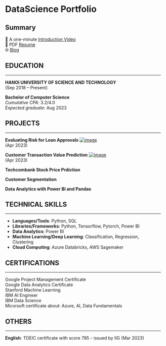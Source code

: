 # DataScience Portfolio

## Summary
🎥 A one-minute [Introduction Video](https://www.youtube.com/watch?v=xKPk7tG2upc)  
📄 PDF [Resume](https://docs.google.com/document/d/1Gzz5_Ao92uMuQuWVkEsHjvI0LlmRGrw5/edit?usp=sharing&ouid=103236394495199940331&rtpof=true&sd=true)  
🌐 [Blog](https://theaiedge.com)

## EDUCATION
---
**HANOI UNIVERSITY OF SCIENCE AND TECHNOLOGY**  
(Sep 2018 – Present)  


**Bachelor of Computer Science**  
*Cumulative CPA*: 3.2/4.0  
*Expected graduate*: Aug 2023


## PROJECTS  
---
**Evaluating Risk for Loan Approvals** [![image](https://user-images.githubusercontent.com/102389548/235655723-c28f2ae0-5679-4462-b60e-98565995cef3.png)](https://github.com/namwasinyourheart/evaluating-risk-for-loan-approvals)  
(Apr 2023)


**Customer Transaction Value Prediction** [![image](https://user-images.githubusercontent.com/102389548/235655723-c28f2ae0-5679-4462-b60e-98565995cef3.png)](https://github.com/namwasinyourheart/evaluating-risk-for-loan-approvals)  
(Apr 2023)  

**Techcombank Stock Price Prdiction**

**Customer Segmentation**

**Data Analytics with Power BI and Pandas**


## TECHNICAL SKILLS
---
- **Languages/Tools**: Python, SQL
- **Libraries/Frameworks**: Python, Tensorflow, Pytorch, Power BI
- **Data Analytics**: Power BI
- **Machine Learning/Deep Learning**: Classification, Regression, Clustering
- **Cloud Computing**: Azure Databricks, AWS Sagemaker

## CERTIFICATIONS  
---
Google Project Management Certificate  
Google Data Analytics Certificate  
Stanford Machine Learning  
IBM AI Engineer  
IBM Data Science  
Micorsoft certificate about: Azure, AI, Data Fundamentals  

## OTHERS  
---
**English**: TOEIC certificate with score 795 - issued by IIG (Mar 2023)

